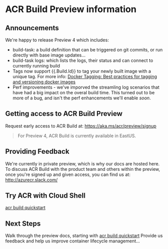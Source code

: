 # ACR Build Preview information

## Announcements
We're happy to release Preview 4 which includes:

- build-task: a build definition that can be triggered on git commits, or run directly
with base image updates... 
- build-task logs: which lists the logs, their status and can connect to currently running build
- Tags now support {{.Build.Id}} to tag your newly built image with a unique tag. For more info: [Docker Tagging: Best practices for tagging and versioning docker images](https://blogs.msdn.microsoft.com/stevelasker/2018/03/01/docker-tagging-best-practices-for-tagging-and-versioning-docker-images/)
- Perf improvements - we've imporved the streamling log scenarios that have had a big impact on the overal build time. This turned out to be more of a bug, and isn't the perf enhancements we'll enable *soon*. 

## Getting access to ACR Build Preview

Request early access to ACR Build at: https://aka.ms/acr/preview/signup


> For Preview 4, ACR Build is currently available in EastUS. 

## Providing Feedback

We're currently in private preview, which is why our docs are hosted here. 
To discuss ACR Build with the product team and others within the preview, once you're signed up and given access, you can find us at: http://azurecr.slack.com/

## Try ACR with Cloud Shell
[acr build quickstart](./quickstart-acrbuild.md)

## Next Steps
Walk through the preview docs, starting with [acr build quickstart](./quickstart-acrbuild.md)
Provide us feedback and help us improve container lifecycle management...
